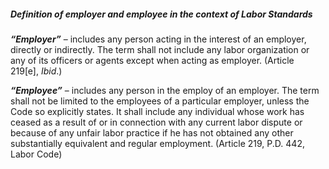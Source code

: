 ##### Definition of employer and employee in the context of Labor Standards
**_“Employer”_** – includes any person acting in the interest of an employer, directly or indirectly. The term shall not include any labor organization or any of its officers or agents except when acting as employer. (Article 219[e], _Ibid_.)

**_“Employee”_** – includes any person in the employ of an employer. The term shall not be limited to the employees of a particular employer, unless the Code so explicitly states. It shall include any individual whose work has ceased as a result of or in connection with any current labor dispute or because of any unfair labor practice if he has not obtained any other substantially equivalent and regular employment. (Article 219, P.D. 442, Labor Code)